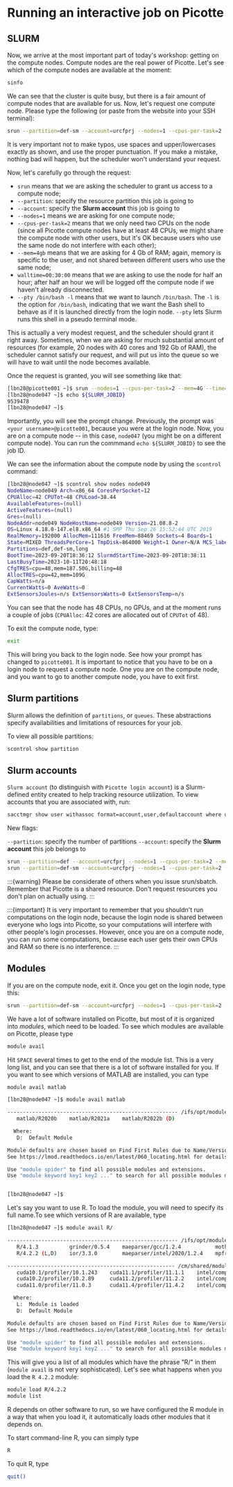 # Running an interactive job on Picotte

## SLURM

Now, we arrive at the most important part of today's workshop: getting 
on the compute nodes. Compute nodes are the real power of Picotte. Let's 
see which of the compute nodes are available at the moment:

~~~bash
sinfo
~~~

We can see that the cluster is quite busy, but there is a fair amount of 
compute nodes that are available for us. Now, let's request one compute 
node. Please type the following (or paste from the website into your SSH terminal):

~~~bash
srun --partition=def-sm --account=urcfprj --nodes=1 --cpus-per-task=2 --mem=4G --time=00:30:00 --pty /bin/bash -l
~~~

It is very important not to make typos, use spaces and upper/lowercases exactly 
as shown, and use the proper punctuation. If you make a mistake, nothing bad 
will happen, but the scheduler won't understand your request.

Now, let's carefully go through the request:

- `srun` means that we are asking the scheduler to grant us access to 
a compute node;
- `--partition`: specify the resource partition this job is going to
- `--account`: specify the **Slurm account** this job is going to
- `--nodes=1` means we are asking for one compute node;
- `--cpus-per-task=2` means that we only need two CPUs on the node (since all 
Picotte compute nodes have at least 48 CPUs, we might share the compute node with 
other users, but it's OK because users who use the same node do not interfere with 
each other);
- `--mem=4gb` means that we are asking for 4 Gb of RAM; again, memory is 
specific to the user, and not shared between different users who use the same node;
- `walltime=00:30:00` means that we are asking to use the node for half an hour; after 
half an hour we will be logged off the compute node if we haven't already disconnected.
- `--pty /bin/bash -l` means that we want to launch `/bin/bash`. The `-l` is the option 
for `/bin/bash`, indicating that we want the Bash shell to behave as if it is launched 
directly from the login node. `--pty` lets Slurm runs this shell in a pseudo terminal 
mode. 

This is actually a very modest request, and the scheduler should grant it right away. 
Sometimes, when we are asking for much substantial amount of resources (for example, 20 nodes 
with 40 cores and 192 Gb of RAM), the scheduler cannot satisfy our request, and will put us 
into the queue so we will have to wait until the node becomes available.

Once the request is granted, you will see something like that:

~~~bash
[lbn28@picotte001 ~]$ srun --nodes=1 --cpus-per-task=2 --mem=4G --time=00:30:00 --pty /bin/bash -l
[lbn28@node047 ~]$ echo ${SLURM_JOBID}
9539478
[lbn28@node047 ~]$ 
~~~

Importantly, you will see the prompt change. Previously, the prompt was 
`<your username>@picotte001`, because you were at the login node. Now, you 
are on a compute node -- in this case, `node047` (you might be on a different 
compute node). You can run the commmand `echo ${SLURM_JOBID}` to see the job ID.

We can see the information about the compute node by using the `scontrol` command:

~~~bash
[lbn28@node047 ~]$ scontrol show nodes node049
NodeName=node049 Arch=x86_64 CoresPerSocket=12
CPUAlloc=42 CPUTot=48 CPULoad=38.44
AvailableFeatures=(null)
ActiveFeatures=(null)
Gres=(null)
NodeAddr=node049 NodeHostName=node049 Version=21.08.8-2
OS=Linux 4.18.0-147.el8.x86_64 #1 SMP Thu Sep 26 15:52:44 UTC 2019
RealMemory=192000 AllocMem=111616 FreeMem=88469 Sockets=4 Boards=1
State=MIXED ThreadsPerCore=1 TmpDisk=864000 Weight=1 Owner=N/A MCS_label=N/A
Partitions=def,def-sm,long
BootTime=2023-09-20T18:36:12 SlurmdStartTime=2023-09-20T18:38:11
LastBusyTime=2023-10-11T20:48:18
CfgTRES=cpu=48,mem=187.50G,billing=48
AllocTRES=cpu=42,mem=109G
CapWatts=n/a
CurrentWatts=0 AveWatts=0
ExtSensorsJoules=n/s ExtSensorsWatts=0 ExtSensorsTemp=n/s
~~~

You can see that the node has 48 CPUs, no GPUs, and at the moment runs a couple of jobs 
(`CPUAlloc`: 42 cores are allocated out of `CPUTot` of 48). 

To exit the compute node, type:

~~~ bash
exit
~~~

This will bring you back to the login node. See how your prompt has changed to `picotte001`. 
It is important to notice that you have to be on a login node to request a compute node. 
One you are on the compute node, and you want to go to another compute node, you have to 
exit first.

## Slurm partitions

Slurm allows the definition of `partitions`, or `queues`. These abstractions specify 
availabilities and limitations of resources for your job. 

To view all possible partitions:

~~~bash
scontrol show partition
~~~

## Slurm accounts

`Slurm account` (to distinguish with `Picotte login account`) is a Slurm-defined entity 
created to help tracking resource utilization. To view accounts that you are associated 
with, run: 

~~~bash
sacctmgr show user withassoc format=account,user,defaultaccount where user=$USER
~~~

New flags:

`--partition`: specify the number of partitions
`--account`: specify the **Slurm account** this job belongs to

~~~bash
srun --partition=def --account=urcfprj --nodes=1 --cpus-per-task=2 --mem=4G --time=00:30:00 --pty /bin/bash -l
srun --partition=def-sm --account=urcfprj --nodes=1 --cpus-per-task=2 --mem=4G --time=00:30:00 --pty /bin/bash -l
~~~

:::{warning}
Please be considerate of others when you issue srun/sbatch. Remember that Picotte is a shared resource. 
Don't request resources you don't plan on actually using. 
:::

:::{important}
It is very important to remember that you shouldn't run computations on the login node, 
because the login node is shared between everyone who logs into Picotte, so your computations will 
interfere with other people's login processes. However, once you are on a compute node, you can run some 
computations, because each user gets their own CPUs and RAM so there is no interference.
:::

## Modules

If you are on the compute node, exit it. Once you get on the login node, type this:

~~~bash
srun --partition=def-sm --account=urcfprj --nodes=1 --cpus-per-task=2 --mem=4G --time=00:30:00 --pty /bin/bash -l
~~~

We have a lot of software installed on Picotte, but most of it is organized into *modules*, which 
need to be loaded. To see which modules are available on Picotte, please type

~~~bash
module avail
~~~

Hit `SPACE` several times to get to the end of the module list. This is a very long list, and you can see that 
there is a lot of software installed for you. If you want to see which versions of MATLAB are installed, you can type

~~~bash
module avail matlab
~~~

~~~bash
[lbn28@node047 ~]$ module avail matlab

------------------------------------------------------- /ifs/opt/modulefiles --------------------------------------------------------
   matlab/R2020b    matlab/R2021a    matlab/R2022b (D)

  Where:
   D:  Default Module

Module defaults are chosen based on Find First Rules due to Name/Version/Version modules found in the module tree.
See https://lmod.readthedocs.io/en/latest/060_locating.html for details.

Use "module spider" to find all possible modules and extensions.
Use "module keyword key1 key2 ..." to search for all possible modules matching any of the "keys".


[lbn28@node047 ~]$
~~~

Let's say you want to use R. To load the module, you will need to specify its full name.To see which versions 
of R are available, type

~~~bash
[lbn28@node047 ~]$ module avail R/

------------------------------------------------------- /ifs/opt/modulefiles --------------------------------------------------------
   R/4.1.3          grinder/0.5.4    maeparser/gcc/1.2.4           mothur/1.44.3    piler/1.0
   R/4.2.2 (L,D)    ior/3.3.0        maeparser/intel/2020/1.2.4    mpfr/4.1.0       pilercr/1.06

------------------------------------------------------ /cm/shared/modulefiles -------------------------------------------------------
   cuda10.1/profiler/10.1.243    cuda11.1/profiler/11.1.1    intel/compiler/32/2019/19.0.5    intel/compiler/64/2020/19.1.3 (D)
   cuda10.2/profiler/10.2.89     cuda11.2/profiler/11.2.2    intel/compiler/32/2020/19.1.3    jupyter/12.3.0
   cuda11.0/profiler/11.0.3      cuda11.4/profiler/11.4.2    intel/compiler/64/2019/19.0.5    nvhpc-byo-compiler/21.2

  Where:
   L:  Module is loaded
   D:  Default Module

Module defaults are chosen based on Find First Rules due to Name/Version/Version modules found in the module tree.
See https://lmod.readthedocs.io/en/latest/060_locating.html for details.

Use "module spider" to find all possible modules and extensions.
Use "module keyword key1 key2 ..." to search for all possible modules matching any of the "keys".
~~~

This will give you a list of all modules which have the phrase "R/" in them (`module avail` is 
not very sophisticated). Let's see what happens when you load the `R 4.2.2` module:

~~~bash
module load R/4.2.2
module list
~~~

R depends on other software to run, so we have configured the R module in a way that when 
you load it, it automatically loads other modules that it depends on.

To start command-line R, you can simply type
~~~bash
R
~~~

To quit R, type
~~~bash
quit()
~~~


